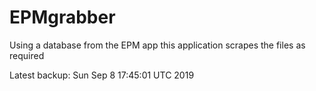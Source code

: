 # EPMgrabber
Using a database from the EPM app this application scrapes the files as required


Latest backup: Sun Sep 8 17:45:01 UTC 2019
